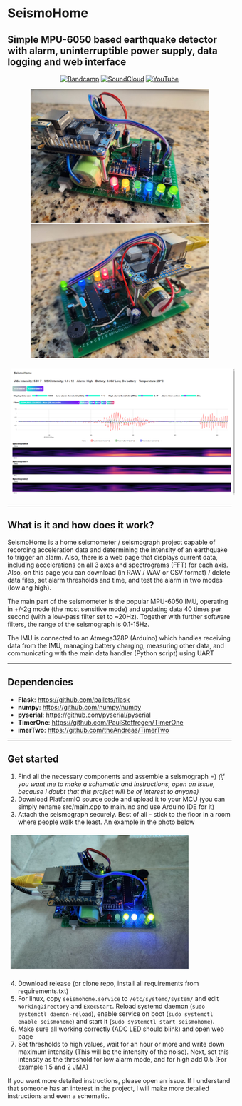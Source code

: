 # SeismoHome
## Simple MPU-6050 based earthquake detector with alarm, uninterruptible power supply, data logging and web interface

<div style="width:100%;text-align:center;">
   <p>
      <a href="https://f3rni.bandcamp.com"><img alt="Bandcamp" src="https://img.shields.io/badge/-Bandcamp-cyan" ></a>
      <a href="https://soundcloud.com/f3rni"><img alt="SoundCloud" src="https://img.shields.io/badge/-SoundCloud-orange" ></a>
      <a href="https://www.youtube.com/@F3RNI"><img alt="YouTube" src="https://img.shields.io/badge/-YouTube-red" ></a>
   </p>
</div>

<div style="width:100%;text-align:center;">
    <p align="center">
        <img src="device_photo_1.jpg" alt="Seismograph photo 1" width="auto" height="300">
        <img src="device_photo_2.jpg" alt="Seismograph photo 2" width="auto" height="300">
    </p>
</div>

<div style="content: ''; clear: both; display: table;">
   <img src="web_screenshot.png" alt="Web page screenshot" style="width:100%; padding: 0.5em;">
</div>

----------

## What is it and how does it work?

SeismoHome is a home seismometer / seismograph project capable of recording acceleration data and determining the intensity of an earthquake to trigger an alarm.
Also, there is a web page that displays current data, including accelerations on all 3 axes and spectrograms (FFT) for each axis. Also, on this page you can download (in RAW / WAV or CSV format) / delete data files, set alarm thresholds and time, and test the alarm in two modes (low ang high).

The main part of the seismometer is the popular MPU-6050 IMU, operating in +/-2g mode (the most sensitive mode) and updating data 40 times per second (with a low-pass filter set to ~20Hz).
Together with further software filters, the range of the seismograph is 0.1-15Hz.

The IMU is connected to an Atmega328P (Arduino) which handles receiving data from the IMU, managing battery charging, measuring other data, and communicating with the main data handler (Python script) using UART



----------

## Dependencies

- **Flask**: https://github.com/pallets/flask
- **numpy**: https://github.com/numpy/numpy
- **pyserial**: https://github.com/pyserial/pyserial
- **TimerOne**: https://github.com/PaulStoffregen/TimerOne
- **imerTwo**: https://github.com/theAndreas/TimerTwo

----------

## Get started

1. Find all the necessary components and assemble a seismograph =) *(if you want me to make a schematic and instructions, open an issue, because I doubt that this project will be of interest to anyone)*
2. Download PlatformIO source code and upload it to your MCU (you can simply rename src/main.cpp to main.ino and use Arduino IDE for it)
3. Attach the seismograph securely. Best of all - stick to the floor in a room where people walk the least. An example in the photo below


<img src="device_photo_3.jpg" alt="The seismograph is hot-glued to the floor" style="height: 300px; width: auto; padding: 0.5em;">

4. Download release (or clone repo, install all requirements from requirements.txt)
5. For linux, copy `seismohome.service` to `/etc/systemd/system/` and edit `WorkingDirectory` and `ExecStart`. Reload systemd daemon (`sudo systemctl daemon-reload`), enable service on boot (`sudo systemctl enable seismohome`) and start it (`sudo systemctl start seismohome`).
6. Make sure all working correctly (ADC LED should blink) and open web page
7. Set thresholds to high values, wait for an hour or more and write down maximum intensity (This will be the intensity of the noise). Next, set this intensity as the threshold for low alarm mode, and for high add 0.5 (For example 1.5 and 2 JMA)

If you want more detailed instructions, please open an issue. If I understand that someone has an interest in the project, I will make more detailed instructions and even a schematic.
